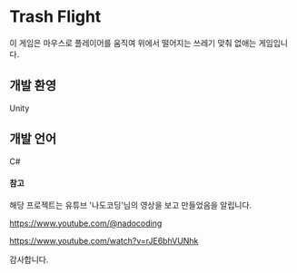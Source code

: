 # Trash Flight

이 게임은 마우스로 플레이어를 움직여 위에서 떨어지는 쓰레기 맞춰 없애는 게임입니다.

## 개발 환영

Unity

## 개발 언어

C#

#### 참고

해당 프로젝트는 유튜브 '나도코딩'님의 영상을 보고 만들었음을 알립니다.

https://www.youtube.com/@nadocoding

https://www.youtube.com/watch?v=rJE6bhVUNhk

감사합니다.
